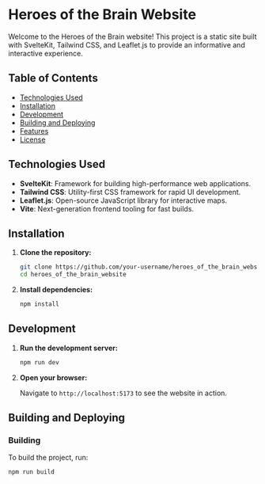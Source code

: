 # Heroes of the Brain Website

Welcome to the Heroes of the Brain website! This project is a static site built with SvelteKit, Tailwind CSS, and Leaflet.js to provide an informative and interactive experience.

## Table of Contents

- [Technologies Used](#technologies-used)
- [Installation](#installation)
- [Development](#development)
- [Building and Deploying](#building-and-deploying)
- [Features](#features)
- [License](#license)

## Technologies Used

- **SvelteKit**: Framework for building high-performance web applications.
- **Tailwind CSS**: Utility-first CSS framework for rapid UI development.
- **Leaflet.js**: Open-source JavaScript library for interactive maps.
- **Vite**: Next-generation frontend tooling for fast builds.


## Installation

1. **Clone the repository:**

    ```sh
    git clone https://github.com/your-username/heroes_of_the_brain_website.git
    cd heroes_of_the_brain_website
    ```

2. **Install dependencies:**

    ```sh
    npm install
    ```

## Development

1. **Run the development server:**

    ```sh
    npm run dev
    ```

2. **Open your browser:**

    Navigate to `http://localhost:5173` to see the website in action.

## Building and Deploying

### Building

To build the project, run:

```sh
npm run build
```

